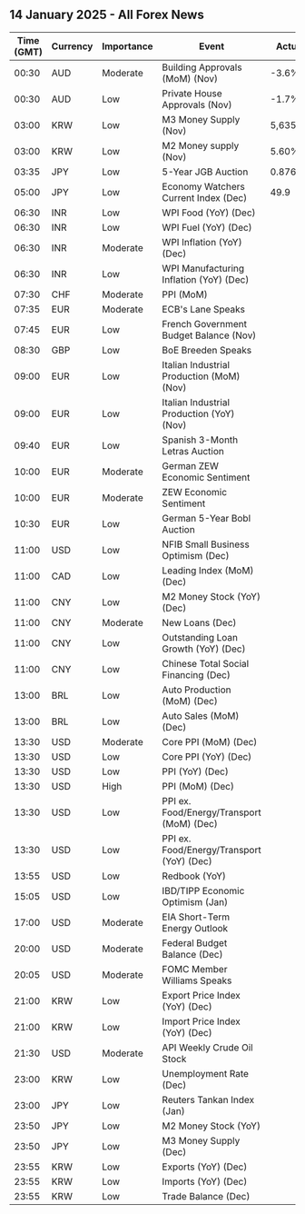 ## 14 January 2025 - All Forex News

| Time (GMT) | Currency | Importance | Event | Actual | Forecast | Previous |
|------|----------|------------|-------|--------|----------|----------|
| 00:30 | AUD | Moderate | Building Approvals (MoM) (Nov) | -3.6% | -3.6% | 5.2% |
| 00:30 | AUD | Low | Private House Approvals (Nov) | -1.7% | -1.7% | -4.0% |
| 03:00 | KRW | Low | M3 Money Supply (Nov) | 5,635.2B |  | 5,584.9B |
| 03:00 | KRW | Low | M2 Money supply (Nov) | 5.60% |  | 6.10% |
| 03:35 | JPY | Low | 5-Year JGB Auction | 0.876% |  | 0.734% |
| 05:00 | JPY | Low | Economy Watchers Current Index (Dec) | 49.9 | 49.4 | 49.4 |
| 06:30 | INR | Low | WPI Food (YoY) (Dec) |  |  | 8.63% |
| 06:30 | INR | Low | WPI Fuel (YoY) (Dec) |  |  | -5.83% |
| 06:30 | INR | Moderate | WPI Inflation (YoY) (Dec) |  | 2.30% | 1.89% |
| 06:30 | INR | Low | WPI Manufacturing Inflation (YoY) (Dec) |  |  | 2.00% |
| 07:30 | CHF | Moderate | PPI (MoM) |  |  | -0.6% |
| 07:35 | EUR | Moderate | ECB's Lane Speaks |  |  |  |
| 07:45 | EUR | Low | French Government Budget Balance (Nov) |  |  | -157.4B |
| 08:30 | GBP | Low | BoE Breeden Speaks |  |  |  |
| 09:00 | EUR | Low | Italian Industrial Production (MoM) (Nov) |  | 0.0% | 0.0% |
| 09:00 | EUR | Low | Italian Industrial Production (YoY) (Nov) |  |  | -3.6% |
| 09:40 | EUR | Low | Spanish 3-Month Letras Auction |  |  | 2.567% |
| 10:00 | EUR | Moderate | German ZEW Economic Sentiment |  |  | 15.7 |
| 10:00 | EUR | Moderate | ZEW Economic Sentiment |  |  | 17.0 |
| 10:30 | EUR | Low | German 5-Year Bobl Auction |  |  | 2.040% |
| 11:00 | USD | Low | NFIB Small Business Optimism (Dec) |  | 101.3 | 101.7 |
| 11:00 | CAD | Low | Leading Index (MoM) (Dec) |  |  | 0.28% |
| 11:00 | CNY | Low | M2 Money Stock (YoY) (Dec) |  | 7.3% | 7.1% |
| 11:00 | CNY | Moderate | New Loans (Dec) |  | 890.0B | 580.0B |
| 11:00 | CNY | Low | Outstanding Loan Growth (YoY) (Dec) |  | 7.6% | 7.7% |
| 11:00 | CNY | Low | Chinese Total Social Financing (Dec) |  | 2,000.0B | 2,340.0B |
| 13:00 | BRL | Low | Auto Production (MoM) (Dec) |  |  | -5.2% |
| 13:00 | BRL | Low | Auto Sales (MoM) (Dec) |  |  | -4.5% |
| 13:30 | USD | Moderate | Core PPI (MoM) (Dec) |  | 0.2% | 0.2% |
| 13:30 | USD | Low | Core PPI (YoY) (Dec) |  | 3.7% | 3.4% |
| 13:30 | USD | Low | PPI (YoY) (Dec) |  | 3.4% | 3.0% |
| 13:30 | USD | High | PPI (MoM) (Dec) |  | 0.4% | 0.4% |
| 13:30 | USD | Low | PPI ex. Food/Energy/Transport (MoM) (Dec) |  |  | 0.1% |
| 13:30 | USD | Low | PPI ex. Food/Energy/Transport (YoY) (Dec) |  |  | 3.5% |
| 13:55 | USD | Low | Redbook (YoY) |  |  | 6.8% |
| 15:05 | USD | Low | IBD/TIPP Economic Optimism (Jan) |  | 55.1 | 54.0 |
| 17:00 | USD | Moderate | EIA Short-Term Energy Outlook |  |  |  |
| 20:00 | USD | Moderate | Federal Budget Balance (Dec) |  | -67.6B | -367.0B |
| 20:05 | USD | Moderate | FOMC Member Williams Speaks |  |  |  |
| 21:00 | KRW | Low | Export Price Index (YoY) (Dec) |  |  | 7.0% |
| 21:00 | KRW | Low | Import Price Index (YoY) (Dec) |  |  | 3.0% |
| 21:30 | USD | Moderate | API Weekly Crude Oil Stock |  |  | -4.022M |
| 23:00 | KRW | Low | Unemployment Rate (Dec) |  |  | 2.7% |
| 23:00 | JPY | Low | Reuters Tankan Index (Jan) |  |  | -1 |
| 23:50 | JPY | Low | M2 Money Stock (YoY) |  | 1.2% | 1.2% |
| 23:50 | JPY | Low | M3 Money Supply (Dec) |  |  | 2,186.7B |
| 23:55 | KRW | Low | Exports (YoY) (Dec) |  | 6.6% | 1.4% |
| 23:55 | KRW | Low | Imports (YoY) (Dec) |  | 3.3% | -2.4% |
| 23:55 | KRW | Low | Trade Balance (Dec) |  | 6.49B | 5.59B |
